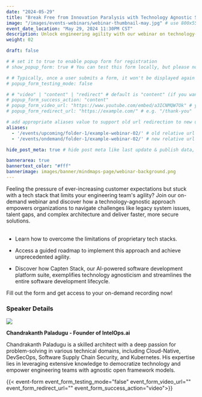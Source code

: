 ```yaml
---
date: "2024-05-29"
title: "Break Free from Innovation Paralysis with Technology Agnostic Solutions"
image: "/images/events-webinars/webinar-thumbnail-may.jpg" # use 800x550 or 16:11 ratio image
event_date_location: "May 29, 2024 11:30PM CST"
description: Unlock engineering agility with our webinar on technology-agnostic solutions. Overcome legacy systems, talent gaps, and complex architectures for faster, secure delivery.
weight: 02

draft: false

# # set it to true to enable popup form for registration
# show_popup_form: true # You can test this form locally, but please note that submissions will not be sent to Netlify.

# # Typically, once a user submits a form, it won't be displayed again when they revisit the page, unless they open it in a new tab or window. If you need to show the form again for testing purposes, you can set this option to true. This is particularly useful during local testing when you need to submit the form multiple times for testing purposes.
# popup_form_testing_mode: false

# # "video" | "content" | "redirect" # default is "content" (if you want to show a video after the form is submitted, set this to "video" and provide video url in the popup_form_video_url field. If you want to redirect to a different url, set this to "redirect" and provide a redirect url in the popup_form_redirect_url field)
# popup_form_success_action: "content" 
# popup_form_video_url: "https://www.youtube.com/embed/a3ICNMQW7Ok" # you can use youtube's embed url
# popup_form_redirect_url: "https://example.com/" # e.g. "/thank-you"

# add appropriate aliases value to support old url redirection to new url
aliases:  
  - '/events/upcoming/folder-1/example-webinar-02/' # old relative url
  - '/events/ondemand/folder-1/example-webinar-02/' # new relative url

hide_post_meta: true # hide post meta like last update & publish data, estimated reading time etc.

bannerarea: true
bannertext_color: "#fff"
bannerimage: images/banner/mindmaps-page/webinar-background.png
---
```


<div class="row gx-lg-5">
    <div class="col-lg-7">
Feeling the pressure of ever-increasing customer expectations but stuck with a tech stack that limits your engineering team's agility? Join our on-demand webinar and discover how a technology-agnostic approach empowers organizations to navigate challenges like legacy system issues, talent gaps, and complex architecture and deliver faster, more secure solutions.  </br></br>

-  Learn how to overcome the limitations of proprietary tech stacks. 

- Access a guided roadmap to implement this approach and achieve unprecedented agility. 

- Discover how Capten Stack, our AI-powered software development platform suite, exemplifies technology agnosticism and streamlines the entire software development lifecycle. 

Fill out the form and get access to your on-demand recording now! 


### Speaker Details

<image src="/images/avatar/chandrakanth-paladugu.jpg">

**Chandrakanth Paladugu - Founder of IntelOps.ai**

Chandrakanth Paladugu is a skilled architect with a deep passion for problem-solving in various technical domains, including Cloud-Native, DevSecOps, Software Supply Chain Security, and Kubernetes. His expertise lies in leveraging extensive knowledge to democratize technology and empower engineering teams with agnostic open framework models.
</div>

<div class="col-lg-5">
{{< event-form event_form_testing_mode="false" event_form_video_url="" event_form_redirect_url="" event_form_success_action="video">}}
</div>
</div>

